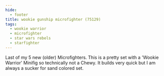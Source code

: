 ```yaml
---
hide:
  - footer
title: wookie gunship microfighter (75129)
tags:
  - wookie warrior
  - microfighter
  - star wars rebels
  - starfighter
---
```


Last of my 5 new (older) Microfighters. This is a pretty set with a 'Wookie Warrior' Minifig so technically not a Chewy. It builds very quick but I am always a sucker for sand colored set.
